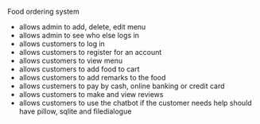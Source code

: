 Food ordering system
- allows admin to add, delete, edit menu
- allows admin to see who else logs in
- allows customers to log in
- allows customers to register for an account
- allows customers to view menu
- allows customers to add food to cart
- allows customers to add remarks to the food
- allows custemers to pay by cash, online banking or credit card
- allows customers to make and view reviews
- allows customers to use the chatbot if the customer needs help
should have pillow, sqlite and filedialogue
